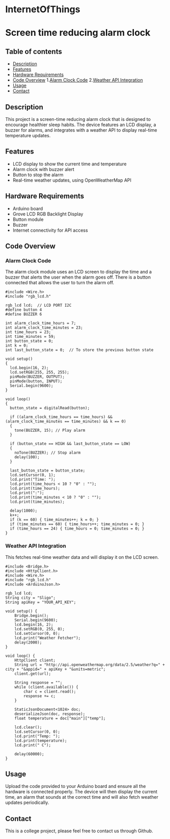 # InternetOfThings
# Screen time reducing alarm clock
## Table of contents
* [Description](#Description)
* [Features](#Features)
* [Hardware Requirements](#Hardware-Requirements)
* [Code Overview](#Code-Overview)
  1.[Alarm Clock Code](#Alarm-Clock-Code)
  2.[Weather API Integration](#Weather-API-Integration)
* [Usage](#Usage)
* [Contact](#Contact)
  
## Description
This project is a screen-time reducing alarm clock that is designed to encourage healthier sleep habits. The device features an LCD display, a buzzer for alarms, and integrates with a weather API to display real-time temperature updates.
## Features
* LCD display to show the current time and temperature
* Alarm clock with buzzer alert
* Button to stop the alarm
* Real-time weather updates, using OpenWeatherMap API
## Hardware Requirements
* Arduino board
* Grove LCD RGB Backlight Display
* Button module
* Buzzer
* Internet connectivity for API access
## Code Overview
### Alarm Clock Code
The alarm clock module uses an LCD screen to display the time and a buzzer that alerts the user when the alarm goes off. There is a button connected that allows the user to turn the alarm off.
```
#include <Wire.h>
#include "rgb_lcd.h"

rgb_lcd lcd;  // LCD PORT I2C
#define button 4    
#define BUZZER 6  

int alarm_clock_time_hours = 7;
int alarm_clock_time_minutes = 23;
int time_hours = 23;
int time_minutes = 59;
int button_state = 0;  
int k = 0;
int last_button_state = 0;  // To store the previous button state

void setup()
{
  lcd.begin(16, 2);
  lcd.setRGB(255, 255, 255);
  pinMode(BUZZER, OUTPUT);
  pinMode(button, INPUT);
  Serial.begin(9600);
}

void loop()
{
  button_state = digitalRead(button);

  if ((alarm_clock_time_hours == time_hours) && (alarm_clock_time_minutes == time_minutes) && k == 0)
  {
    tone(BUZZER, 15); // Play alarm
  }

  if (button_state == HIGH && last_button_state == LOW)
  {
    noTone(BUZZER); // Stop alarm
    delay(100);
  }

  last_button_state = button_state;
  lcd.setCursor(0, 1);
  lcd.print("Time: ");  
  lcd.print(time_hours < 10 ? "0" : "");
  lcd.print(time_hours);  
  lcd.print(":");
  lcd.print(time_minutes < 10 ? "0" : "");
  lcd.print(time_minutes);

  delay(1000);
  k++;
  if (k == 60) { time_minutes++; k = 0; }
  if (time_minutes == 60) { time_hours++; time_minutes = 0; }
  if (time_hours == 24) { time_hours = 0; time_minutes = 0; }
}
```
### Weather API Integration
This fetches real-time weather data and will display it on the LCD screen.
```
#include <Bridge.h>
#include <HttpClient.h>
#include <Wire.h>
#include "rgb_lcd.h"
#include <ArduinoJson.h>

rgb_lcd lcd;
String city = "Sligo";
String apiKey = "YOUR_API_KEY";

void setup() {
    Bridge.begin();
    Serial.begin(9600);
    lcd.begin(16, 2);
    lcd.setRGB(0, 255, 0);
    lcd.setCursor(0, 0);
    lcd.print("Weather Fetcher");
    delay(2000);
}

void loop() {
    HttpClient client;
    String url = "http://api.openweathermap.org/data/2.5/weather?q=" + city + "&appid=" + apiKey + "&units=metric";
    client.get(url);

    String response = "";
    while (client.available()) {
        char c = client.read();
        response += c;
    }

    StaticJsonDocument<1024> doc;
    deserializeJson(doc, response);
    float temperature = doc["main"]["temp"];

    lcd.clear();
    lcd.setCursor(0, 0);
    lcd.print("Temp: ");
    lcd.print(temperature);
    lcd.print(" C");
    
    delay(60000);
}
```
## Usage
Upload the code provided to your Arduino board and ensure all the hardware is connected properly. The device will then display the current time, an alarm that sounds at the correct time and will also fetch weather updates periodically.
## Contact
This is a college project, please feel free to contact us through Github.
